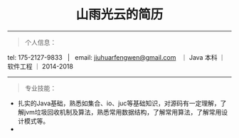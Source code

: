 # <center>山雨光云的简历
---
> 个人信息：  

tel: 175-2127-9833 &nbsp; | &nbsp;  email: jiuhuarfengwen@gmail.com &nbsp; ｜ Java
本科 ｜ 软件工程 ｜ 2014-2018

---
> 专业技能：  

* 扎实的Java基础，熟悉如集合、io、juc等基础知识，对源码有一定理解，了解jvm垃圾回收机制及算法，熟悉常用数据结构，了解常用算法，了解常用设计模式等。
* 